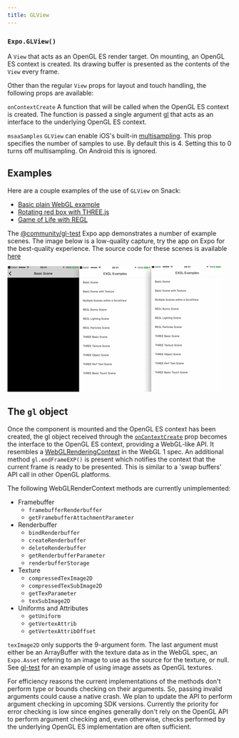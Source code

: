 ```yaml
---
title: GLView
---
```


### `Expo.GLView()`

A `View` that acts as an OpenGL ES render target. On mounting, an OpenGL ES context is created. Its drawing buffer is presented as the contents of the `View` every frame.

Other than the regular `View` props for layout and touch handling, the following props are available:

 `onContextCreate`
A function that will be called when the OpenGL ES context is created. The function is passed a single argument [gl](#gl-object) that acts as an interface to the underlying OpenGL ES context.

 `msaaSamples`
`GLView` can enable iOS's built-in [multisampling](https://www.khronos.org/registry/OpenGL/extensions/APPLE/APPLE_framebuffer_multisample.txt). This prop specifies the number of samples to use. By default this is 4. Setting this to 0 turns off multisampling. On Android this is ignored.

## Examples

Here are a couple examples of the use of `GLView` on Snack:

-   [Basic plain WebGL example](https://snack.expo.io/SJaCWirsg)
-   [Rotating red box with THREE.js](https://snack.expo.io/rkpPMg8ie)
-   [Game of Life with REGL](https://snack.expo.io/HkjUrfIje)

The [@community/gl-test](https://expo.io/@community/gl-test) Expo app demonstrates a number of example scenes. The image below is a low-quality capture, try the app on Expo for the best-quality experience. The source code for these scenes is available [here](https://github.com/expo/gl-test/tree/master/Scenes)

![](./gl-test.gif)

## The `gl` object

Once the component is mounted and the OpenGL ES context has been created, the gl object received through the [`onContextCreate`](#expoglviewoncontextcreate "Expo.GLView.onContextCreate") prop becomes the interface to the OpenGL ES context, providing a WebGL-like API. It resembles a [WebGLRenderingContext](https://www.khronos.org/registry/webgl/specs/latest/1.0/#5.14) in the WebGL 1 spec. An additional method `gl.endFrameEXP()` is present which notifies the context that the current frame is ready to be presented. This is similar to a 'swap buffers' API call in other OpenGL platforms.

The following WebGLRenderContext methods are currently unimplemented:

- Framebuffer
  - `framebufferRenderbuffer`
  - `getFramebufferAttachmentParameter`
- Renderbuffer
  - `bindRenderbuffer`
  - `createRenderbuffer`
  - `deleteRenderbuffer`
  - `getRenderbufferParameter`
  - `renderbufferStorage`
- Texture
  - `compressedTexImage2D`
  - `compressedTexSubImage2D`
  - `getTexParameter`
  - `texSubImage2D`
- Uniforms and Attributes
  - `getUniform`
  - `getVertexAttrib`
  - `getVertexAttribOffset`

`texImage2D` only supports the 9-argument form. The last argument must either be an ArrayBuffer with the texture data as in the WebGL spec, an `Expo.Asset` refering to an image to use as the source for the texture, or null. See [gl-test](https://github.com/expo/gl-test/blob/deedfac1b7b6f9c9ce6e42a3b51700cf47da773c/Scenes/BasicTextureScene.js#L85-L88) for an example of using image assets as OpenGL textures.

For efficiency reasons the current implementations of the methods don't perform type or bounds checking on their arguments. So, passing invalid arguments could cause a native crash. We plan to update the API to perform argument checking in upcoming SDK versions. Currently the priority for error checking is low since engines generally don't rely on the OpenGL API to perform argument checking and, even otherwise, checks performed by the underlying OpenGL ES implementation are often sufficient.
